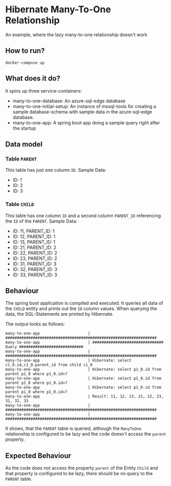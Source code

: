 # Hibernate Many-To-One Relationship
An example, where the lazy many-to-one relationship doesn't work

## How to run?
`docker-compose up`

## What does it do?
It spins up three service-containers:
- many-to-one-database: An azure-sql-edge database
- many-to-one-initial-setup: An instance of mssql-tools for creating a sample database-schema with sample data in the azure-sql-edge database.
- many-to-one-app: A spring boot app doing a sample query right after the startup

## Data model

### Table `PARENT`
This table has just one column `ID`.
Sample Data:
- ID: 1
- ID: 2
- ID: 3

### Table `CHILD`
This table has one column `ID` and a second column `PARENT_ID` referencing the `ID` of the `PARENT`.
Sample Data:
- ID: 11, PARENT_ID: 1
- ID: 12, PARENT_ID: 1
- ID: 13, PARENT_ID: 1
- ID: 21, PARENT_ID: 2
- ID: 22, PARENT_ID: 2
- ID: 23, PARENT_ID: 2
- ID: 31, PARENT_ID: 3
- ID: 32, PARENT_ID: 3
- ID: 33, PARENT_ID: 3

## Behaviour
The spring boot application is compiled and executed. It queries all data of the `CHILD` entity and prints out the `ID`
column values. When querying the data, the SQL-Statements are printed by Hibernate.

The output looks as follows:
```
many-to-one-app                     | ##################################################################
many-to-one-app                     | ############################### Query ############################
many-to-one-app                     | ##################################################################
many-to-one-app                     | Hibernate: select c1_0.id,c1_0.parent_id from child c1_0
many-to-one-app                     | Hibernate: select p1_0.id from parent p1_0 where p1_0.id=?
many-to-one-app                     | Hibernate: select p1_0.id from parent p1_0 where p1_0.id=?
many-to-one-app                     | Hibernate: select p1_0.id from parent p1_0 where p1_0.id=?
many-to-one-app                     | Result: 11, 12, 13, 21, 22, 23, 31, 32, 33
many-to-one-app                     | ##################################################################
many-to-one-app                     | ##################################################################
```
It shows, that the `PARENT` table is queried, although the `ManyToOne` relationship is configured to be lazy and the 
code doesn't access the `parent` property.

## Expected Behaviour
As the code does not access the property `parent` of the Entity `Child` and that property is configured to be lazy,
there should be no query to the `PARENT` table.
